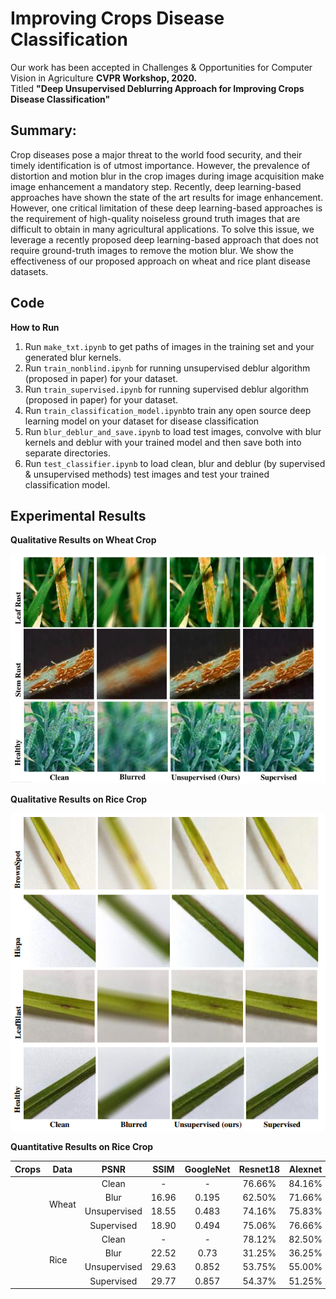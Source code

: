 # Improving Crops Disease Classification
Our work has been accepted in Challenges & Opportunities for Computer Vision in Agriculture **CVPR Workshop, 2020.** 
<br /> Titled **"Deep Unsupervised Deblurring Approach for Improving Crops Disease Classification"** 
<br />
## Summary:
Crop diseases pose a major threat to the world food security, and their timely identification is of utmost importance. However, the prevalence of distortion and motion blur in the crop images during image acquisition make image enhancement a mandatory step. Recently, deep learning-based approaches have shown the state of the art results for image enhancement. However, one critical limitation of these deep learning-based approaches is the requirement of high-quality noiseless ground truth images
that are difficult to obtain in many agricultural applications. To solve this issue, we leverage a recently proposed deep
learning-based approach that does not require ground-truth images to remove the motion blur. We show the effectiveness of our proposed approach on wheat and rice plant disease datasets.

## Code
**How to Run**
1. Run `make_txt.ipynb`  to get paths of images in the training set and your generated blur kernels.
2. Run `train_nonblind.ipynb`  for running unsupervised deblur algorithm (proposed in paper) for your dataset.
3. Run `train_supervised.ipynb`  for running supervised deblur algorithm (proposed in paper) for your dataset.
4. Run `train_classification_model.ipynb`to train any open source deep learning model on your dataset for disease classification
5. Run `blur_deblur_and_save.ipynb` to load test images, convolve with blur kernels and deblur with your trained model and then save  both into separate directories.
6. Run `test_classifier.ipynb` to load clean, blur and deblur (by supervised & unsupervised methods) test images and test your trained classification model.

## Experimental Results
**Qualitative Results on Wheat Crop**
<p align="center">
  <img src="./Images/wheat_quality.png" width="600" title="Qualitative result on wheat data">
</p>

**Qualitative Results on Rice Crop**
<p align="center">
  <img src="./Images/rice_quality.png" width="600" title="Qualitative result on wheat data">
</p>


**Quantitative Results on Rice Crop**

  | Crops | Data   | PSNR  | SSIM  | GoogleNet | Resnet18 | Alexnet | VGG11   | Squeezenet | Densenet |
  | :---: | :---:  | :---: | :---: | :---:     |  :---:   | :---:   | :---:   | :---:      | :---:    |
 | <td rowspan=4> Wheat  | Clean  |  -    |  -    |  76.66%   |   84.16% |  78.33% |  68.33% |   83.33%   |  78.33% |
  |       | Blur   | 16.96 | 0.195 |  62.50%   |   71.66% |  59.16% |  46.66% |   65.00%   |  58.33%  |
  | | Unsupervised | 18.55 | 0.483 |  74.16%   |   75.83% |  76.66% |  67.50% |   77.50%   |  73.33%  |
   || Supervised   | 18.90 | 0.494 |  75.06%   |   76.66% |  77.50% |  67.50% |   78.33%   |  74.16%  |
  | <td rowspan=4> Rice | Clean  |   -   |  -    |  78.12%   |   82.50% |  56.25% |  83.75% |   77.50%   |  81.87%  |
  |       | Blur   | 22.52 | 0.73  |  31.25%   |   36.25% |  40.62% |  26.25% |   25.62%   |  30.00%  |
  | | Unsupervised | 29.63 | 0.852 |  53.75%   |   55.00% |  56.25% |  52.50% |   52.50%   |  57.50%  |
  | | Supervised   | 29.77 | 0.857 |  54.37%   |   51.25% |  53.75% |  56.25% |   46.83%   |  61.25%  |


